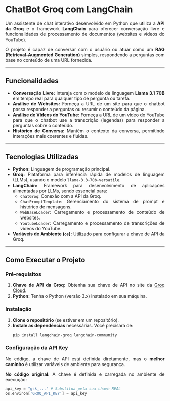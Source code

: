 # ChatBot Groq com LangChain
<div align="justify">


Um assistente de chat interativo desenvolvido em Python que utiliza a **API da Groq** e o framework **LangChain** para oferecer conversação livre e funcionalidades de processamento de documentos (websites e vídeos do YouTube).

O projeto é capaz de conversar com o usuário ou atuar como um **RAG (Retrieval-Augmented Generation)** simples, respondendo a perguntas com base no conteúdo de uma URL fornecida.

---

## Funcionalidades

* **Conversação Livre:** Interaja com o modelo de linguagem **Llama 3.1 70B** em tempo real para qualquer tipo de pergunta ou tarefa.
* **Análise de Websites:** Forneça a URL de um site para que o chatbot possa responder a perguntas ou resumir o conteúdo da página.
* **Análise de Vídeos do YouTube:** Forneça a URL de um vídeo do YouTube para que o chatbot use a transcrição (legendas) para responder a perguntas sobre o conteúdo.
* **Histórico de Conversa:** Mantém o contexto da conversa, permitindo interações mais coerentes e fluidas.

---

## Tecnologias Utilizadas

* **Python:** Linguagem de programação principal.
* **Groq:** Plataforma para inferência rápida de modelos de linguagem (LLMs), usando o modelo `llama-3.3-70b-versatile`.
* **LangChain:** Framework para desenvolvimento de aplicações alimentadas por LLMs, sendo essencial para:
    * `ChatGroq`: Conexão com a API da Groq.
    * `ChatPromptTemplate`: Gerenciamento do sistema de prompt e histórico de mensagens.
    * `WebBaseLoader`: Carregamento e processamento de conteúdo de websites.
    * `YoutubeLoader`: Carregamento e processamento de transcrições de vídeos do YouTube.
* **Variáveis de Ambiente (`os`):** Utilizado para configurar a chave de API da Groq.

---

## Como Executar o Projeto

### Pré-requisitos

1.  **Chave de API da Groq:** Obtenha sua chave de API no site da [Groq Cloud](https://console.groq.com/keys).
2.  **Python:** Tenha o Python (versão 3.x) instalado em sua máquina.

### Instalação

1.  **Clone o repositório** (se estiver em um repositório).
2.  **Instale as dependências** necessárias. Você precisará de:
    ```bash
    pip install langchain-groq langchain-community
    ```

### Configuração da API Key

No código, a chave de API está definida diretamente, mas o **melhor caminho** é utilizar variáveis de ambiente para segurança.

**No código original:**
A chave é definida e carregada no ambiente de execução:

```python
api_key = "gsk_..." # Substitua pela sua chave REAL
os.environ['GROQ_API_KEY'] = api_key
```

</div>